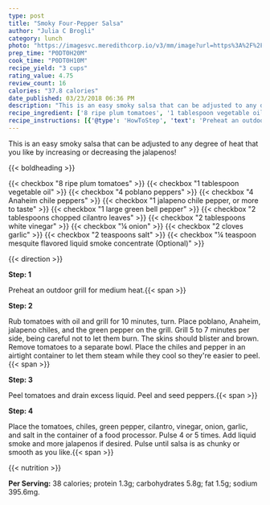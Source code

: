 ```yaml
---
type: post
title: "Smoky Four-Pepper Salsa"
author: "Julia C Brogli"
category: lunch
photo: "https://imagesvc.meredithcorp.io/v3/mm/image?url=https%3A%2F%2Fimages.media-allrecipes.com%2Fuserphotos%2F1554101.jpg"
prep_time: "P0DT0H20M"
cook_time: "P0DT0H10M"
recipe_yield: "3 cups"
rating_value: 4.75
review_count: 16
calories: "37.8 calories"
date_published: 03/23/2018 06:36 PM
description: "This is an easy smoky salsa that can be adjusted to any degree of heat that you like by increasing or decreasing the jalapenos!"
recipe_ingredient: ['8 ripe plum tomatoes', '1 tablespoon vegetable oil', '4 poblano peppers', '4 Anaheim chile peppers', '1 jalapeno chile pepper, or more to taste', '1 large green bell pepper', '2 tablespoons chopped cilantro leaves', '2 tablespoons white vinegar', '¼ onion', '2 cloves garlic', '2 teaspoons salt', '¼ teaspoon mesquite flavored liquid smoke concentrate']
recipe_instructions: [{'@type': 'HowToStep', 'text': 'Preheat an outdoor grill for medium heat.\n'}, {'@type': 'HowToStep', 'text': "Rub tomatoes with oil and grill for 10 minutes, turn. Place poblano, Anaheim, jalapeno chiles, and the green pepper on the grill. Grill 5 to 7 minutes per side, being careful not to let them burn. The skins should blister and brown. Remove tomatoes to a separate bowl. Place the chiles and pepper in an airtight container to let them steam while they cool so they're easier to peel.\n"}, {'@type': 'HowToStep', 'text': 'Peel tomatoes and drain excess liquid. Peel and seed peppers.\n'}, {'@type': 'HowToStep', 'text': 'Place the tomatoes, chiles, green pepper, cilantro, vinegar, onion, garlic, and salt in the container of a food processor. Pulse 4 or 5 times. Add liquid smoke and more jalapenos if desired. Pulse until salsa is as chunky or smooth as you like.\n'}]
---
```


This is an easy smoky salsa that can be adjusted to any degree of heat that you like by increasing or decreasing the jalapenos! 

{{< boldheading >}}

{{< checkbox "8  ripe plum tomatoes" >}}
{{< checkbox "1 tablespoon vegetable oil" >}}
{{< checkbox "4  poblano peppers" >}}
{{< checkbox "4  Anaheim chile peppers" >}}
{{< checkbox "1  jalapeno chile pepper, or more to taste" >}}
{{< checkbox "1 large green bell pepper" >}}
{{< checkbox "2 tablespoons chopped cilantro leaves" >}}
{{< checkbox "2 tablespoons white vinegar" >}}
{{< checkbox "¼  onion" >}}
{{< checkbox "2 cloves garlic" >}}
{{< checkbox "2 teaspoons salt" >}}
{{< checkbox "¼ teaspoon mesquite flavored liquid smoke concentrate  (Optional)" >}}


{{< direction >}}

**Step: 1**

Preheat an outdoor grill for medium heat.{{< span >}}

**Step: 2**

Rub tomatoes with oil and grill for 10 minutes, turn. Place poblano, Anaheim, jalapeno chiles, and the green pepper on the grill. Grill 5 to 7 minutes per side, being careful not to let them burn. The skins should blister and brown. Remove tomatoes to a separate bowl. Place the chiles and pepper in an airtight container to let them steam while they cool so they're easier to peel.{{< span >}}

**Step: 3**

Peel tomatoes and drain excess liquid. Peel and seed peppers.{{< span >}}

**Step: 4**

Place the tomatoes, chiles, green pepper, cilantro, vinegar, onion, garlic, and salt in the container of a food processor. Pulse 4 or 5 times. Add liquid smoke and more jalapenos if desired. Pulse until salsa is as chunky or smooth as you like.{{< span >}}

{{< nutrition >}}

**Per Serving:** 38 calories; protein 1.3g; carbohydrates 5.8g; fat 1.5g; sodium 395.6mg.